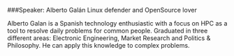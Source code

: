###Speaker: Alberto Galán
Linux defender and OpenSource lover

Alberto Galan is a Spanish technology enthusiastic with a focus on HPC as a tool to resolve daily problems for common people.
Graduated in three different areas: Electronic Engineering, Market Research and Politics & Philosophy. 
He can apply this knowledge to complex problems.
